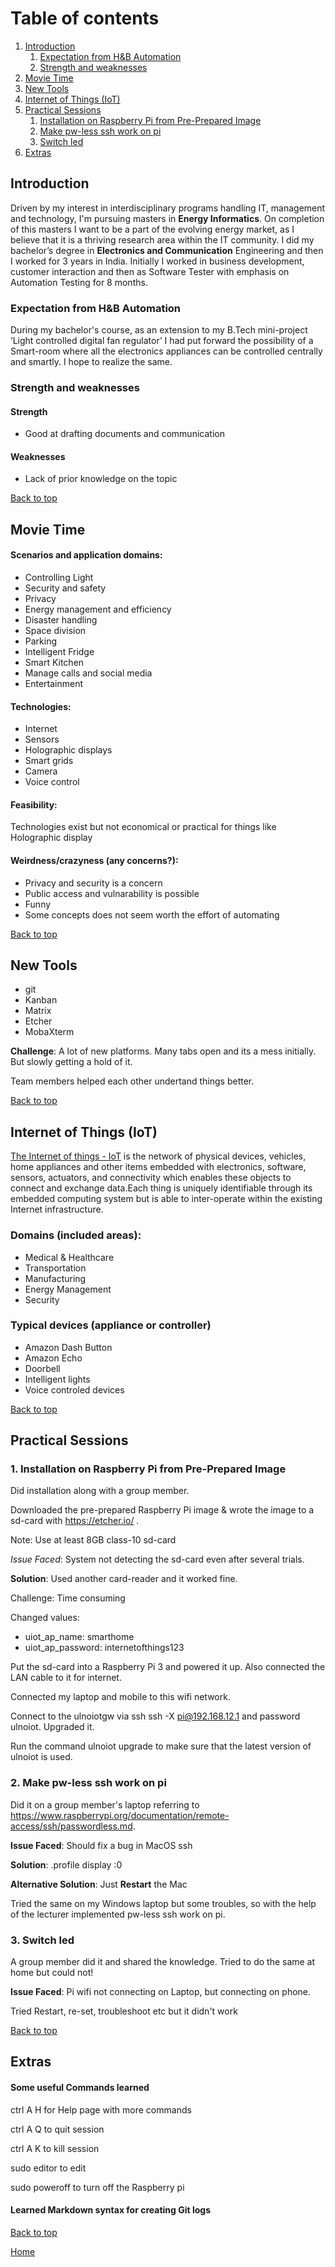 # Table of contents
1. [Introduction](#introduction)
    1. [Expectation from H&B Automation](#Expectation)
    2. [Strength and weaknesses](#strength)
2. [Movie Time](#movie)
3. [New Tools](#git)
4. [Internet of Things (IoT)](#iot)
5. [Practical Sessions](#practicals)
    1. [Installation on Raspberry Pi from Pre-Prepared Image](#pi)
    2. [Make pw-less ssh work on pi](#psw)
    3. [Switch led](#led)
6. [Extras](#extra)


## Introduction <a name="introduction"></a>

Driven by my interest in interdisciplinary programs handling IT, management and technology, I'm pursuing masters in **Energy Informatics**. On completion of this masters I want to be a part of the evolving energy market, as I believe that it is a thriving research area within the IT community. 
I did my bachelor’s degree in **Electronics and Communication** Engineering and then I worked for 3 years in India. Initially I worked in business development, customer interaction and then as Software Tester with emphasis on Automation Testing for 8 months.

### Expectation from H&B Automation <a name="Expectation"></a>
During my bachelor's course, as an extension to my B.Tech mini-project ‘Light controlled digital fan regulator’ I had put forward the possibility of a Smart-room where all the electronics appliances can be controlled centrally and smartly. I hope to realize the same. 

### Strength and weaknesses <a name="strength"></a>

#### Strength
  - Good at drafting documents and communication
  
#### Weaknesses
  - Lack of prior knowledge on the topic
  
  <a href="#top">Back to top</a>

## Movie Time <a name="movie"></a>

#### Scenarios and application domains:
- Controlling Light
- Security and safety
- Privacy
- Energy management and efficiency
- Disaster handling
- Space division 
- Parking
- Intelligent Fridge
- Smart Kitchen
- Manage calls and social media
- Entertainment

#### Technologies:
- Internet
- Sensors
- Holographic displays
- Smart grids
- Camera
- Voice control

#### Feasibility:
Technologies exist but not economical or practical for things like Holographic display 

#### Weirdness/crazyness (any concerns?):
- Privacy and security is a concern
- Public access and vulnarability is possible
- Funny
- Some concepts does not seem worth the effort of automating

<a href="#top">Back to top</a>


## New Tools <a name="git"></a>
- git
- Kanban
- Matrix
- Etcher
- MobaXterm

**Challenge**: A lot of new platforms. Many tabs open and its a mess initially. But slowly getting a hold of it. 

Team members helped each other undertand things better. 

<a href="#top">Back to top</a>

## Internet of Things (IoT) <a name="iot"></a>

[The Internet of things - IoT](https://en.wikipedia.org/wiki/Internet_of_things) is the network of physical devices, vehicles, home appliances and other items embedded with electronics, software, sensors, actuators, and connectivity which enables these objects to connect and exchange data.Each thing is uniquely identifiable through its embedded computing system but is able to inter-operate within the existing Internet infrastructure. 

### Domains (included areas):
- Medical & Healthcare
- Transportation
- Manufacturing
- Energy Management
- Security

### Typical devices (appliance or controller)
- Amazon Dash Button
- Amazon Echo
- Doorbell
- Intelligent lights
- Voice controled devices

<a href="#top">Back to top</a>

## Practical Sessions <a name="practicals"></a>

### 1. Installation on Raspberry Pi from Pre-Prepared Image <a name="pi"></a>

Did installation along with a group member.

Downloaded the pre-prepared Raspberry Pi image & wrote the image to a sd-card with https://etcher.io/ .

Note: Use at least 8GB class-10 sd-card

*Issue Faced*: System not detecting the sd-card even after several trials. 

**Solution**: Used another card-reader and it worked fine.


Challenge: Time consuming 

Changed values: 
- uiot_ap_name: smarthome
- uiot_ap_password: internetofthings123

Put the sd-card into a Raspberry Pi 3 and powered it up. Also connected the LAN cable to it for internet.

Connected my laptop and mobile to this wifi network.

Connect to the ulnoiotgw via ssh ssh -X pi@192.168.12.1 and password ulnoiot. Upgraded it.

Run the command ulnoiot upgrade to make sure that the latest version of ulnoiot is used.

### 2. Make pw-less ssh work on pi <a name="psw"></a>

Did it on a group member's laptop referring to https://www.raspberrypi.org/documentation/remote-access/ssh/passwordless.md.

**Issue Faced**: Should fix a bug in MacOS ssh 

**Solution**: .profile      display     :0

**Alternative Solution**: Just **Restart** the Mac

Tried the same on my Windows laptop but some troubles, so with the help of the lecturer implemented pw-less ssh work on pi.


### 3. Switch led <a name="led"></a>

A group member did it and shared the knowledge. Tried to do the same at home but could not!

**Issue Faced**: Pi wifi not connecting on Laptop, but connecting on phone.


Tried Restart, re-set, troubleshoot etc but it didn't work

<a href="#top">Back to top</a>


## Extras <a name="extra"></a>


#### Some useful Commands learned 


ctrl A H for Help page with more commands


ctrl A Q to quit session


ctrl A K to kill session


sudo editor to edit


sudo poweroff to turn off the Raspberry pi

#### Learned Markdown syntax for creating Git logs

<a href="#top">Back to top</a>

[Home]()



